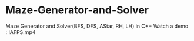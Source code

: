 # Maze-Generator-and-Solver
Maze Generator and Solver(BFS, DFS, AStar, RH, LH) in C++
Watch a demo : IAFPS.mp4
